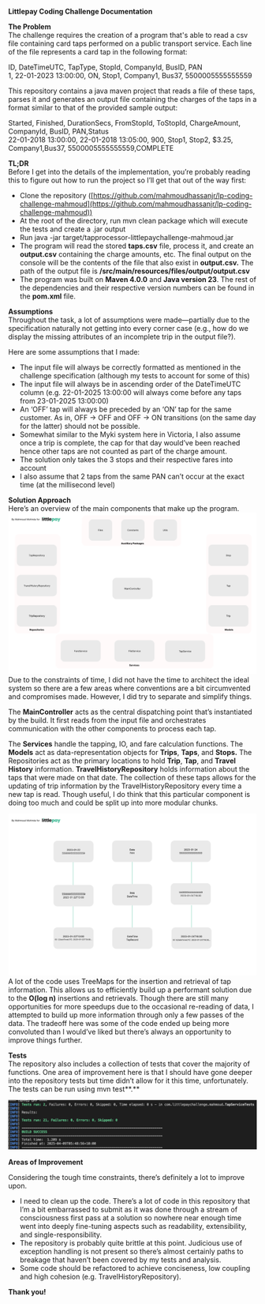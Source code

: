 **Littlepay Coding Challenge Documentation**

**The Problem**  
The challenge requires the creation of a program that's able to read a csv file containing card taps performed on a public transport service. Each line of the file represents a card tap in the following format:

ID, DateTimeUTC, TapType, StopId, CompanyId, BusID, PAN  
1, 22-01-2023 13:00:00, ON, Stop1, Company1, Bus37, 5500005555555559

This repository contains a java maven project that reads a file of these taps, parses it and generates an output file containing the charges of the taps in a format similar to that of the provided sample output:

Started, Finished, DurationSecs, FromStopId, ToStopId, ChargeAmount, CompanyId, BusID, PAN,Status  
22-01-2018 13:00:00, 22-01-2018 13:05:00, 900, Stop1, Stop2, $3.25, Company1,Bus37, 5500005555555559,COMPLETE

**TL;DR**  
Before I get into the details of the implementation, you’re probably reading this to figure out how to run the project so I’ll get that out of the way first:

* Clone the repository ([https://github.com/mahmoudhassanjr/lp-coding-challenge-mahmoud](https://github.com/mahmoudhassanjr/lp-coding-challenge-mahmoud))  
* At the root of the directory, run mvn clean package which will execute the tests and create a .jar output  
* Run java \-jar target/tapprocessor-littlepaychallenge-mahmoud.jar  
* The program will read the stored **taps.csv** file, process it, and create an **output.csv** containing the charge amounts, etc. The final output on the console will be the contents of the file that also exist in **output.csv.** The path of the output file is **/src/main/resources/files/output/output.csv**  
* The program was built on **Maven 4.0.0** and **Java version 23**. The rest of the dependencies and their respective version numbers can be found in the **pom.xml** file.

**Assumptions**  
Throughout the task, a lot of assumptions were made—partially due to the specification naturally not getting into every corner case (e.g., how do we display the missing attributes of an incomplete trip in the output file?).

 Here are some assumptions that I made:

* The input file will always be correctly formatted as mentioned in the challenge specification (although my tests to account for some of this)  
* The input file will always be in ascending order of the DateTimeUTC column (e.g. 22-01-2025 13:00:00 will always come before any taps from 23-01-2025 13:00:00)  
* An ‘OFF’ tap will always be preceded by an ‘ON’ tap for the same customer. As in, OFF \-\> OFF and OFF \-\> ON transitions (on the same day for the latter)  should not be possible.    
* Somewhat similar to the Myki system here in Victoria, I also assume once a trip is complete, the cap for that day would’ve been reached hence other taps are not counted as part of the charge amount.   
* The solution only takes the 3 stops and their respective fares into account  
* I also assume that 2 taps from the same PAN can’t occur at the exact time (at the millisecond level)


**Solution Approach**  
Here’s an overview of the main components that make up the program.  
![](littlepay-components.png)
Due to the constraints of time, I did not have the time to architect the ideal system so there are a few areas where conventions are a bit circumvented and compromises made. However, I did try to separate and simplify things. 

The **MainController** acts as the central dispatching point that’s instantiated by the build. It first reads from the input file and orchestrates communication with the other components to process each tap. 

The **Services** handle the tapping, IO, and fare calculation functions. The **Models** act as data-representation objects for **Trips**, **Taps**, and **Stops.** The Repositories act as the primary locations to hold **Trip**, **Tap**, and **Travel History** information. **TravelHistoryRepository** holds information about the taps that were made on that date. The collection of these taps allows for the updating of trip information by the TravelHistoryRepository every time a new tap is read. Though useful, I do think that this particular component is doing too much and could be split up into more modular chunks.  

![](littlepay-treemap-updated.png) 
A lot of the code uses TreeMaps for the insertion and retrieval of tap information. This allows us to efficiently build up a performant solution due to the **O(log n)** insertions and retrievals. Though there are still many opportunities for more speedups due to the occasional re-reading of data, I attempted to build up more information through only a few passes of the data. The tradeoff here was some of the code ended up being more convoluted than I would’ve liked but there’s always an opportunity to improve things further.

**Tests**  
The repository also includes a collection of tests that cover the majority of functions. One area of improvement here is that I should have gone deeper into the repository tests but time didn’t allow for it this time, unfortunately.  
The tests can be run using mvn test**.** 

![](littlepay-tests.png) 

**Areas of Improvement**

Considering the tough time constraints, there’s definitely a lot to improve upon.

* I need to clean up the code. There’s a lot of code in this repository that I’m a bit embarrassed to submit as it was done through a stream of consciousness first pass at a solution so nowhere near enough time went into deeply fine-tuning aspects such as readability, extensibility, and single-responsibility.   
* The repository is probably quite brittle at this point. Judicious use of exception handling is not present so there’s almost certainly paths to breakage that haven’t been covered by my tests and analysis.  
* Some code should be refactored to achieve conciseness, low coupling and high cohesion (e.g. TravelHistoryRepository).

**Thank you\!**